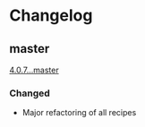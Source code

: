 # Changelog

## master
[4.0.7...master](https://github.com/deployphp/recipes/compare/4.0.7...master)

### Changed
- Major refactoring of all recipes 
